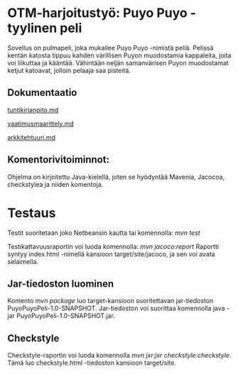 # OTM-harjoitustyö: Puyo Puyo -tyylinen peli
Sovellus on pulmapeli, joka mukailee Puyo Puyo -nimistä peliä. Pelissä 
kentän katosta tippuu kahden värillisen Puyon muodostamia kappaleita, 
joita voi liikuttaa ja kääntää. Vähintään neljän samanvärisen Puyon 
muodostamat ketjut katoavat, jolloin pelaaja saa pisteitä.

## Dokumentaatio
[tuntikirjanpito.md](https://github.com/villekov1/otm-harjoitustyo/blob/master/dokumentointi/tuntikirjanpito.md)

[vaatimusmaarittely.md](https://github.com/villekov1/otm-harjoitustyo/blob/master/dokumentointi/vaatimusmaarittely.md)

[arkkitehtuuri.md](https://github.com/villekov1/otm-harjoitustyo/blob/master/dokumentointi/arkkitehtuuri.md)

## Komentorivitoiminnot:
Ohjelma on kirjoitettu Java-kielellä, joten se hyödyntää Mavenia, 
Jacocoa, checkstylea ja niiden komentoja.

# Testaus
Testit suoritetaan joko Netbeansin kautta tai komennolla: *mvn test* 

Testikattavuusraportin voi luoda komennolla: *mvn jacoco:report*
Raportti syntyy index.html -nimellä kansioon target/site/jacoco, ja sen 
voi avata selaimella.



## Jar-tiedoston luominen
Komento *mvn package* luo target-kansioon suoritettavan jar-tiedoston 
PuyoPuyoPeli-1.0-SNAPSHOT. Jar-tiedoston voi suorittaa komennolla java 
-jar PuyoPuyoPeli-1.0-SNAPSHOT.jar.


## Checkstyle
Checkstyle-raportin voi luoda komennolla *mvn jxr:jxr 
checkstyle:checkstyle*. Tämä luo checkstyle.html -tiedoston kansioon 
target/site.
